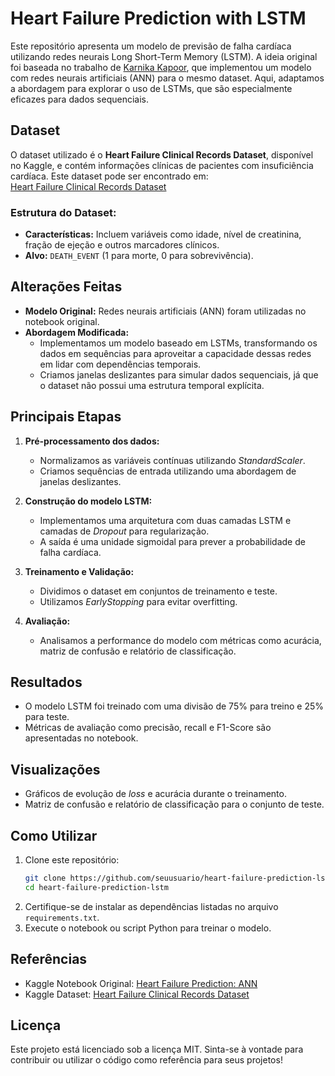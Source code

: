 # Heart Failure Prediction with LSTM  

Este repositório apresenta um modelo de previsão de falha cardíaca utilizando redes neurais Long Short-Term Memory (LSTM). A ideia original foi baseada no trabalho de [Karnika Kapoor](https://www.kaggle.com/code/karnikakapoor/heart-failure-prediction-ann/notebook), que implementou um modelo com redes neurais artificiais (ANN) para o mesmo dataset. Aqui, adaptamos a abordagem para explorar o uso de LSTMs, que são especialmente eficazes para dados sequenciais.  

## Dataset  
O dataset utilizado é o **Heart Failure Clinical Records Dataset**, disponível no Kaggle, e contém informações clínicas de pacientes com insuficiência cardíaca. Este dataset pode ser encontrado em:  
[Heart Failure Clinical Records Dataset](https://www.kaggle.com/datasets/andrewmvd/heart-failure-clinical-data)  

### Estrutura do Dataset:  
- **Características:** Incluem variáveis como idade, nível de creatinina, fração de ejeção e outros marcadores clínicos.  
- **Alvo:** `DEATH_EVENT` (1 para morte, 0 para sobrevivência).  

## Alterações Feitas  
- **Modelo Original:** Redes neurais artificiais (ANN) foram utilizadas no notebook original.  
- **Abordagem Modificada:**  
  - Implementamos um modelo baseado em LSTMs, transformando os dados em sequências para aproveitar a capacidade dessas redes em lidar com dependências temporais.  
  - Criamos janelas deslizantes para simular dados sequenciais, já que o dataset não possui uma estrutura temporal explícita.  

## Principais Etapas  
1. **Pré-processamento dos dados:**  
   - Normalizamos as variáveis contínuas utilizando *StandardScaler*.  
   - Criamos sequências de entrada utilizando uma abordagem de janelas deslizantes.  

2. **Construção do modelo LSTM:**  
   - Implementamos uma arquitetura com duas camadas LSTM e camadas de *Dropout* para regularização.  
   - A saída é uma unidade sigmoidal para prever a probabilidade de falha cardíaca.  

3. **Treinamento e Validação:**  
   - Dividimos o dataset em conjuntos de treinamento e teste.  
   - Utilizamos *EarlyStopping* para evitar overfitting.  

4. **Avaliação:**  
   - Analisamos a performance do modelo com métricas como acurácia, matriz de confusão e relatório de classificação.  

## Resultados  
- O modelo LSTM foi treinado com uma divisão de 75% para treino e 25% para teste.  
- Métricas de avaliação como precisão, recall e F1-Score são apresentadas no notebook.  

## Visualizações  
- Gráficos de evolução de *loss* e acurácia durante o treinamento.  
- Matriz de confusão e relatório de classificação para o conjunto de teste.  

## Como Utilizar  
1. Clone este repositório:  
   ```bash
   git clone https://github.com/seuusuario/heart-failure-prediction-lstm.git
   cd heart-failure-prediction-lstm
   ```  
2. Certifique-se de instalar as dependências listadas no arquivo `requirements.txt`.  
3. Execute o notebook ou script Python para treinar o modelo.  

## Referências  
- Kaggle Notebook Original: [Heart Failure Prediction: ANN](https://www.kaggle.com/code/karnikakapoor/heart-failure-prediction-ann/notebook)  
- Kaggle Dataset: [Heart Failure Clinical Records Dataset](https://www.kaggle.com/datasets/andrewmvd/heart-failure-clinical-data)  

## Licença  
Este projeto está licenciado sob a licença MIT. Sinta-se à vontade para contribuir ou utilizar o código como referência para seus projetos!  
